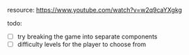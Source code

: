 resource: https://www.youtube.com/watch?v=w2q9caYXgkg

todo:
- [ ] try breaking the game into separate components
- [ ] difficulty levels for the player to choose from